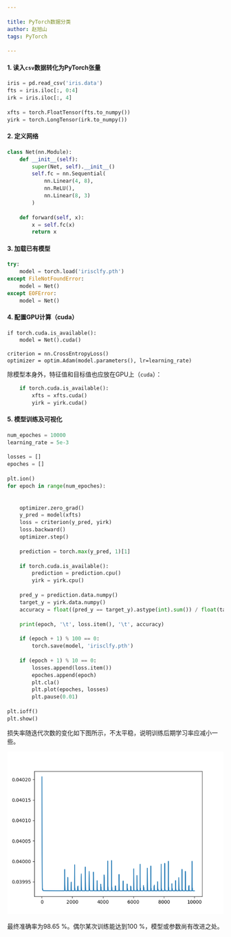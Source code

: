 ```yaml
---

title: PyTorch数据分类
author: 赵旭山
tags: PyTorch

---
```


#### 1. 读入`csv`数据转化为PyTorch张量

```python
iris = pd.read_csv('iris.data')
fts = iris.iloc[:, 0:4]
irk = iris.iloc[:, 4]

xfts = torch.FloatTensor(fts.to_numpy())
yirk = torch.LongTensor(irk.to_numpy())
```

#### 2. 定义网络

```python
class Net(nn.Module):
    def __init__(self):
        super(Net, self).__init__()
        self.fc = nn.Sequential(
            nn.Linear(4, 8),
            nn.ReLU(),
            nn.Linear(8, 3)
        )

    def forward(self, x):
        x = self.fc(x)
        return x
```

#### 3. 加载已有模型

```python
try:
    model = torch.load('irisclfy.pth')
except FileNotFoundError:
    model = Net()
except EOFError:
    model = Net()
```

#### 4. 配置GPU计算（cuda）

```
if torch.cuda.is_available():
    model = Net().cuda()

criterion = nn.CrossEntropyLoss()
optimizer = optim.Adam(model.parameters(), lr=learning_rate)
```

除模型本身外，特征值和目标值也应放在GPU上（`cuda`）：

```python
    if torch.cuda.is_available():
        xfts = xfts.cuda()
        yirk = yirk.cuda()
```

#### 5. 模型训练及可视化

```python
num_epoches = 10000
learning_rate = 5e-3

losses = []
epoches = []

plt.ion()
for epoch in range(num_epoches):


    optimizer.zero_grad()
    y_pred = model(xfts)
    loss = criterion(y_pred, yirk)
    loss.backward()
    optimizer.step()

    prediction = torch.max(y_pred, 1)[1]

    if torch.cuda.is_available():
        prediction = prediction.cpu()
        yirk = yirk.cpu()

    pred_y = prediction.data.numpy()
    target_y = yirk.data.numpy()
    accuracy = float((pred_y == target_y).astype(int).sum()) / float(target_y.size)

    print(epoch, '\t', loss.item(), '\t', accuracy)

    if (epoch + 1) % 100 == 0:
        torch.save(model, 'irisclfy.pth')

    if (epoch + 1) % 10 == 0:
        losses.append(loss.item())
        epoches.append(epoch)
        plt.cla()
        plt.plot(epoches, losses)
        plt.pause(0.01)

plt.ioff()
plt.show()
```

损失率随迭代次数的变化如下图所示，不太平稳，说明训练后期学习率应减小一些。

![](/assets/images/irisClassification202003092320.png)

最终准确率为98.65 %。偶尔某次训练能达到100 %，模型或参数尚有改进之处。